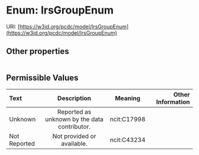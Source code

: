 
# Enum: IrsGroupEnum




URI: [https://w3id.org/pcdc/model/IrsGroupEnum](https://w3id.org/pcdc/model/IrsGroupEnum)


## Other properties

|  |  |  |
| --- | --- | --- |

## Permissible Values

| Text | Description | Meaning | Other Information |
| :--- | :---: | :---: | ---: |
| Unknown | Reported as unknown by the data contributor. | ncit:C17998 |  |
| Not Reported | Not provided or available. | ncit:C43234 |  |

